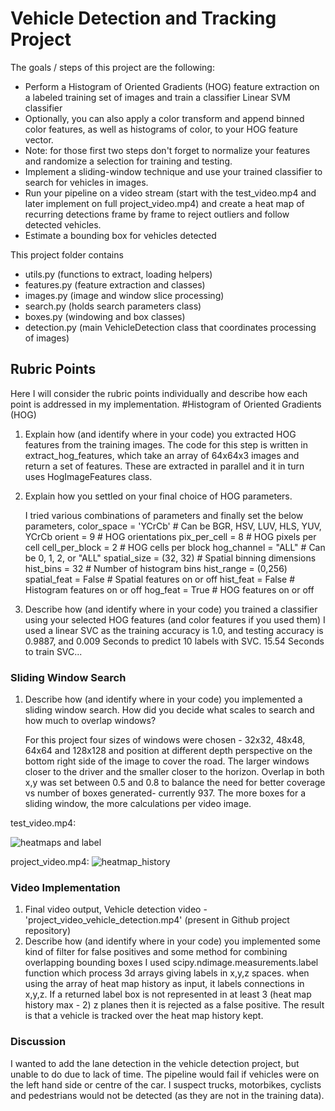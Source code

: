 # Vehicle Detection and Tracking Project

The goals / steps of this project are the following:

- Perform a Histogram of Oriented Gradients (HOG) feature extraction on a labeled training set of images and train a classifier Linear SVM classifier
- Optionally, you can also apply a color transform and append binned color features, as well as histograms of color, to your HOG feature vector.
- Note: for those first two steps don't forget to normalize your features and randomize a selection for training and testing.
- Implement a sliding-window technique and use your trained classifier to search for vehicles in images.
- Run your pipeline on a video stream (start with the test_video.mp4 and later implement on full project_video.mp4) and create a heat map of recurring detections frame by frame to reject outliers and follow detected vehicles.
- Estimate a bounding box for vehicles detected

This project folder contains
- utils.py (functions to extract, loading helpers)
- features.py (feature extraction and classes)
- images.py (image and window slice processing)
- search.py (holds search parameters class)
- boxes.py (windowing and box classes)
- detection.py (main VehicleDetection class that coordinates processing of images)

## Rubric Points

Here I will consider the rubric points individually and describe how each point is addressed in my implementation.
#Histogram of Oriented Gradients (HOG)

1. Explain how (and identify where in your code) you extracted HOG features from the training images. 
    The code for this step is written in extract_hog_features, which take an array of 64x64x3 images and return a set of features. 
    These are extracted in parallel and it in turn uses HogImageFeatures class.

2. Explain how you settled on your final choice of HOG parameters.

   I tried various combinations of parameters and finally set the below parameters,
       color_space = 'YCrCb' # Can be BGR, HSV, LUV, HLS, YUV, YCrCb
       orient = 9  # HOG orientations
       pix_per_cell = 8 # HOG pixels per cell
       cell_per_block = 2 # HOG cells per block
       hog_channel = "ALL" # Can be 0, 1, 2, or "ALL"
       spatial_size = (32, 32) # Spatial binning dimensions
       hist_bins = 32    # Number of histogram bins
       hist_range = (0,256)
       spatial_feat = False # Spatial features on or off
       hist_feat = False # Histogram features on or off
       hog_feat = True # HOG features on or off
       
 3. Describe how (and identify where in your code) you trained a classifier using your selected HOG features (and color features if you used them)
    I used a linear SVC as the training accuracy is 1.0, and testing accuracy is 0.9887, and 0.009 Seconds to predict 10 labels with SVC.
    15.54 Seconds to train SVC...

 ### Sliding Window Search
 1. Describe how (and identify where in your code) you implemented a sliding window search. 
    How did you decide what scales to search and how much to overlap windows?
    
    For this project four sizes of windows were chosen - 32x32, 48x48, 64x64 and 128x128 and position at different depth perspective on     the bottom right side of the image to cover the road. The larger windows closer to the driver and the smaller closer to the horizon.     Overlap in both x,y was set between 0.5 and 0.8 to balance the need for better coverage vs number of boxes generated- currently 937.     The more boxes for a sliding window, the more calculations per video image.
    
test_video.mp4:    

![heatmaps and label](https://user-images.githubusercontent.com/28965433/35473401-58786d7c-0380-11e8-95ab-c71b6043aa8a.png)

project_video.mp4:
![heatmap_history](https://user-images.githubusercontent.com/28965433/35473402-61ffdeb6-0380-11e8-8b12-3fd9e97412c0.png)

    
### Video Implementation

1. Final video output, Vehicle detection video - 'project_video_vehicle_detection.mp4' (present in Github project repository)
2. Describe how (and identify where in your code) you implemented some kind of filter for false positives and some method for combining overlapping bounding boxes
I used scipy.ndimage.measurements.label function which process 3d arrays giving labels in x,y,z spaces. when using the array of heat map history as input, it labels connections in x,y,z. If a returned label box is not represented in at least 3 (heat map history max - 2) z planes then it is rejected as a false positive. The result is that a vehicle is tracked over the heat map history kept.

### Discussion
I wanted to add the lane detection in the vehicle detection project, but unable to do due to lack of time.
The pipeline would fail if vehicles were on the left hand side or centre of the car. I suspect trucks, motorbikes, cyclists and pedestrians would not be detected (as they are not in the training data).
